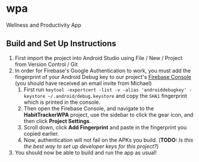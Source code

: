 # wpa
Wellness and Productivity App

## Build and Set Up Instructions

1. First import the project into Android Studio using File / New / Project from
   Version Control / Git
2. In order for Firebase's Google Authentication to work, you must add the
   fingerprint of your Android Debug key to our project's [Firebase
   Console](https://console.firebase.google.com) (you should have received an
   email invite from Michael)
   1. First run `keytool -exportcert -list -v -alias 'androiddebugkey' -keystore
      ~/.android/debug.keystore` and copy the `SHA1` fingerprint which is
      printed in the console.
   2. Then open the Firebase Console, and navigate to the **HabitTrackerWPA**
      project, use the sidebar to click the gear icon, and then click **Project
      Settings**.
   3. Scroll down, click **Add Fingerprint** and paste in the fingerprint you
      copied earlier.
   4. Now, authentication will not fail on the APKs you build. (**TODO:** *Is
      this the best way to set up developer keys for this project?*)
3. You should now be able to build and run the app as usual!
